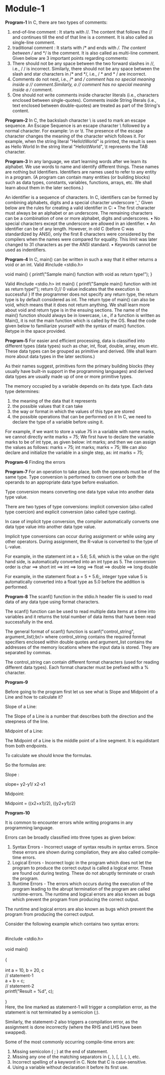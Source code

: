 # Module-1

<b>Program-1</b>
In C, there are two types of comments:
1.	end-of-line comment : It starts with //. The content that follows the // and continues till the end of that line is a comment. It is also called as single-line comment.
2.	traditional comment : It starts with /* and ends with */. The content between /* and */ is the comment. It is also called as multi-line comment.
Given below are 3 important points regarding comments:
1.	There should not be any space between the two forward slashes in //, i.e., / / is incorrect. Similarly, there should not be any space between the slash and star characters in /* and */, i.e., / * and * / are incorrect.
2.	Comments do not nest, i.e., /* and */ comment has no special meaning inside a // comment.Similarly, a // comment has no special meaning inside a /* comment.
3.	One should not write comments inside character literals (i.e., characters enclosed between single-quotes). Comments inside String literals (i.e., text enclosed between double-quotes) are treated as part of the String's content.



<b>Program-2</b>
In C, the backslash character \ is used to mark an escape sequence. An Escape Sequence is an escape character \ followed by a normal character. For example: \n or \t.
The presence of the escape character changes the meaning of the character which follows it. For example, when the string literal "Hello\tWorld" is printed, the result is seen as
Hello	  World
In the string literal "Hello\tWorld", \t represents the TAB character.



<b>Program-3</b>
In any language, we start learning words after we learn its alphabet. We use words to name and identify different things. These names are nothing but Identifiers.
Identifiers are names used to refer to any entity in a program. (A program can contain many entities (or building blocks) such as data types, constants, variables, functions, arrays, etc. We shall learn about them in the later sections.)

An identifier is a sequence of characters. In C, identifiers can be formed by combining alphabets, digits and a special character underscore '_' 
Given below are the rules for creating a valid identifier in C:
•	The first character must always be an alphabet or an underscore. The remaining characters can be a combination of one or more alphabet, digits and underscores.
•	No special characters except the underscore are allowed in an identifier.
•	An identifier can be of any length. However, in old C (before C was standardized by ANSI), only the first 8 characters were considered by the compilers when the names were compared for equality. This limit was later changed to 31 characters as per the ANSI standard.
•	Keywords cannot be used as indentifiers.



<b>Program-4</b>
In C, main() can be written in such a way that it either returns a void or an int.
 Valid
#include <stdio.h>

void main() {
    printf("Sample main() function with void as return type!");
}

 Valid
#include <stdio.h>
int main() 
{
    printf("Sample main() function with int as return type!");
    return 0;// 0 value indicates that the execution is successful
}
If the programmer does not specify any return type, the return type is by default considered as int.
The return type of main() can also be void, which means that it does not return anything. We shall learn more about void and return type is in the ensuing sections.
The name of the main() function should always be in lowercase, i.e., if a function is written as Main(), it is not the main function which is called by the OS.
Read the code given below to familiarize yourself with the syntax of main() function. Retype in the space provided.



<b>Program-5</b>
For easier and efficient processing, data is classified into different types (data types) such as char, int, float, double, array, enum etc. These data types can be grouped as primitive and derived. (We shall learn more about data types in the later sections.)

As their names suggest, primitives form the primary building blocks (they usually have built-in support in the programming languages) and derived data types are usually made up of one or more primitive types.

The memory occupied by a variable depends on its data type.
Each data type determines:
1.	the meaning of the data that it represents
2.	the possible values that it can take
3.	the way or format in which the values of this type are stored
4.	the possible operations that can be performed on it
In C, we need to declare the type of a variable before using it.

For example, if we want to store a value 75 in a variable with name marks,
we cannot directly write
marks = 75;
We first have to declare the variable marks to be of int type, as given below:
int marks;
and then we can assign the values as follows:
marks = 75;
int marks;
marks = 75;
We can also declare and initialize the variable in a single step, as:
int marks = 75; 




<b>Program-6</b>
Finding the errors




<b>Program-7</b>
For an operation to take place, both the operands must be of the same type.
Type conversion is performed to convert one or both the operands to an appropriate data type before evaluation.

Type conversion means converting one data type value into another data type value.

There are two types of type conversions:
implicit conversion (also called type coercion) and
explicit conversion (also called type casting).

In case of implicit type conversion, the compiler automatically converts one data type value into another data type value.

Implicit type conversions can occur during assignment or while using any other operators. During assignment, the R-value is converted to the type of L-value.

For example, in the statement int a = 5.6; 5.6, which is the value on the right hand side, is automatically converted into an int type as 5.
The conversion order is char ⟹ short int ⟹ int ⟹ long ⟹ float ⟹ double ⟹ long double

For example, in the statement float a = 5 + 5.6;, integer type value 5 is automatically converted into a float type as 5.0 before the addition is performed.



<b>Program-8</b>
The scanf() function in the stdio.h header file is used to read data of any data type using format characters.

The scanf() function can be used to read multiple data items at a time into variables and it returns the total number of data items that have been read successfully in the end.

The general format of scanf() function is scanf("control_string", argument_list);br/> where control_string contains the required format specifiers enclosed within double quotes and argument_list contains the addresses of the memory locations where the input data is stored. They are separated by commas.

The control_string can contain different format characters (used for reading different data types). Each format character must be prefixed with a % character.


<b>Program-9</b>

Before going to the program first let us see what is Slope and Midpoint of a Line and how to calculate it?

Slope of a Line:

  The Slope of a Line is a number that describes both the direction and the steepness of the line.

Midpoint of a Line:

  The Midpoint of a Line is the middle point of a line segment. It is equidistant from both endpoints.

To calculate we should know the formulas.

So the formulas are:

Slope :

slope= y2-y1/ x2-x1

Midpoint:

Midpoint = ((x2+x1)/2), ((y2+y1)/2)


<b> Program-10</b>

It is common to encounter errors while writing programs in any programming language.

Errors can be broadly classified into three types as given below:
1.	Syntax Errors - Incorrect usage of syntax results in syntax errors. Since these errors are shown during compilation, they are also called compile-time errors.
2.	Logical Errors - Incorrect logic in the program which does not let the program to produce the correct output is called a logical error. These are found out during testing. These do not abruptly terminate or crash the program.
3.	Runtime Errors - The errors which occurs during the execution of the program leading to the abrupt termination of the program are called runtime-errors.
The runtime and logical errors are also known as bugs which prevent the program from producing the correct output.

The runtime and logical errors are also known as bugs which prevent the program from producing the correct output.



Consider the following example which contains two syntax errors:

<br>#include <stdio.h></br>
<br>void main() </br>
<br>{ </br>
	<br>int a = 10, b = 20, c</br>	// statement-1
	<br>a + b = c;</br>				// statement-2
	<br>printf("Result = %d", c);</br>
<br>}</br>
Here, the line marked as statement-1 will trigger a compilation error, as the statement is not terminated by a semicolon (;).

Similarly, the statement-2 also triggers a compilation error, as the assignment is done incorrectly (where the RHS and LHS have been swapped).

Some of the most commonly occurring compile-time errors are:
1.	Missing semicolon ( ; ) at the end of statement.
2.	Missing any one of the matching separators in {, }, [, ], (, ), etc.
3.	Incorrect spelling of a keyword in C. Note that C is case-sensitive.
4.	Using a variable without declaration it before its first use.



